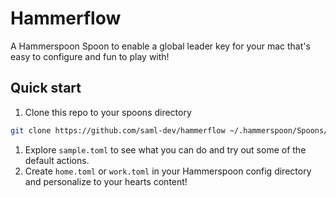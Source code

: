 # Hammerflow
A Hammerspoon Spoon to enable a global leader key for your mac that's easy to configure and fun to play with!

## Quick start
1. Clone this repo to your spoons directory
```bash
git clone https://github.com/saml-dev/hammerflow ~/.hammerspoon/Spoons/Hammerflow.spoon
```
1. Explore `sample.toml` to see what you can do and try out some of the default actions.
1. Create `home.toml` or `work.toml` in your Hammerspoon config directory and personalize to your hearts content!